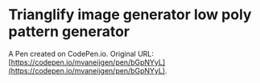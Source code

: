# Trianglify image generator low poly pattern generator 

A Pen created on CodePen.io. Original URL: [https://codepen.io/mvaneijgen/pen/bGpNYyL](https://codepen.io/mvaneijgen/pen/bGpNYyL).


